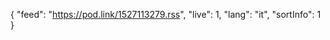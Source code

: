 {
    "feed": "https://pod.link/1527113279.rss",
    "live": 1,
    "lang": "it",
    "sortInfo": 1
}
